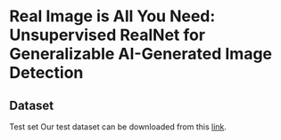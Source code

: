 # Real Image is All You Need: Unsupervised RealNet for Generalizable AI-Generated Image Detection



## Dataset

Test set
Our test dataset can be downloaded from this [link](https://pan.baidu.com/s/1lhXEtjs5zA6I7s8iCHssKQ?pwd=real).
